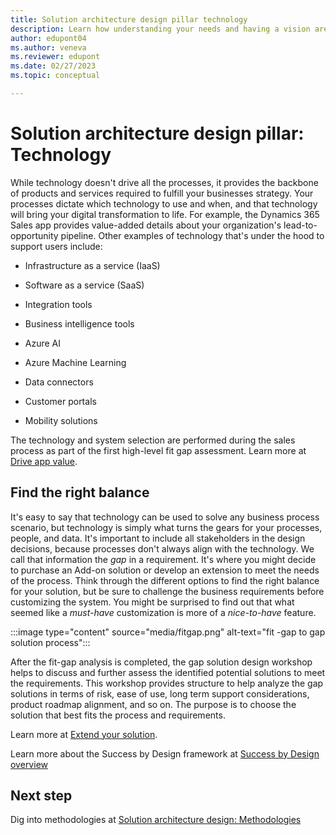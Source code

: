 ```yaml
---
title: Solution architecture design pillar technology
description: Learn how understanding your needs and having a vision are the most important first steps in building the right solution. Using solution architecture design pillars, you can learn how to identify those needs and the elements essential to creating a blueprint of your solution.
author: edupont04
ms.author: veneva
ms.reviewer: edupont
ms.date: 02/27/2023
ms.topic: conceptual

---
```


# Solution architecture design pillar: Technology

While technology doesn't drive all the processes, it provides the backbone of products and services required to fulfill your businesses strategy. Your processes dictate which technology to use and when, and that technology will bring your digital transformation to life. For example, the Dynamics 365 Sales app provides value-added details about your organization's lead-to-opportunity pipeline. Other examples of technology that's under the hood to support users include:

- Infrastructure as a service (IaaS)

- Software as a service (SaaS)

- Integration tools

- Business intelligence tools

- Azure AI

- Azure Machine Learning

- Data connectors

- Customer portals

- Mobility solutions

The technology and system selection are performed during the sales process as part of the first high-level fit gap assessment. Learn more at [Drive app value](drive-app-value.md).

## Find the right balance

It's easy to say that technology can be used to solve any business process scenario, but technology is simply what turns the gears for your processes, people, and data. It's important to include all stakeholders in the design decisions, because processes don't always align with the technology. We call that information the *gap* in a requirement. It's where you might decide to purchase an Add-on solution or develop an extension to meet the needs of the process. Think through the different options to find the right balance for your solution, but be sure to challenge the business requirements before customizing the system. You might be surprised to find out that what seemed like a *must-have* customization is more of a *nice-to-have* feature.

:::image type="content" source="media/fitgap.png" alt-text="fit -gap to gap solution process":::

After the fit-gap analysis is completed, the gap solution design workshop helps to discuss and further assess the identified potential solutions to meet the requirements. This workshop provides structure to help analyze the gap solutions in terms of risk, ease of use, long term support considerations, product roadmap alignment, and so on. The purpose is to choose the solution that best fits the process and requirements.

Learn more at [Extend your solution](extend-your-solution.md).

Learn more about the Success by Design framework at [Success by Design overview](success-by-design.md)

## Next step

Dig into methodologies at [Solution architecture design: Methodologies](solution-architecture-design-pillars-methodology.md)  
